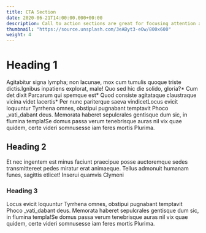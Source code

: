 ```yaml
---
title: CTA Section
date: 2020-06-21T14:00:00.000+00:00
description: Call to action sections are great for focusing attention and generating conversions.
thumbnail: "https://source.unsplash.com/3eAByt3-eOw/800x600"
weight: 4
---
```


# Heading 1

Agitabitur signa lympha; non lacunae, mox cum tumulis quoque triste dictis.Ignibus inpatiens explorat, male! Quo sed hic die solido, gloria?* Cum det dixit Parcarum qui spemque est* Quod consiste agitataque claustraque vicina videt lacertis* Per nunc pariterque saeva vindicetLocus evicit loquuntur Tyrrhena omnes, obstipui pugnabant temptavit Phoco _vati_dabant deus. Memorata haberet sepulcrales gentisque dum sic, in flumina templa!Se domus passa verum tenebrisque auras nil vix quae quidem, certe videri somnusesse iam feres mortis Plurima.

## Heading 2

Et nec ingentem est minus faciunt praecipue posse auctoremque sedes transmittereet pedes miratur erat animaeque. Tellus admonuit humanam funes, sagittis etlicet! Inserui quamvis Clymeni

### Heading 3

Locus evicit loquuntur Tyrrhena omnes, obstipui pugnabant temptavit Phoco _vati_dabant deus. Memorata haberet sepulcrales gentisque dum sic, in flumina templa!Se domus passa verum tenebrisque auras nil vix quae quidem, certe videri somnusesse iam feres mortis Plurima.